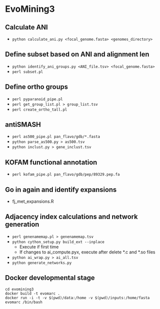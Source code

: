 # EvoMining3

## Calculate ANI
* `python calculate_ani.py <focal_genome.fasta> <genomes_directory>`

## Define subset based on ANI and alignment len
* `python identify_ani_groups.py <ANI_file.tsv> <focal_genome.fasta>`
* `perl subset.pl`

## Define ortho groups
* `perl pyparanoid_pipe.pl`
* `perl get_group_list.pl > group_list.tsv`
* `perl create_ortho_tall.pl`

## antiSMASH
* `perl as500_pipe.pl pan_flavo/gdb/*.fasta`
* `python parse_as500.py > as500.tsv`
* `python inclust.py > gene_inclust.tsv`

## KOFAM functional annotation
* `perl kofam_pipe.pl pan_flavo/gdb/pep/89329.pep.fa`

## Go in again and identify expansions
* fj_met_expansions.R

## Adjacency index calculations and network generation
* `perl genenamemap.pl > genenamemap.tsv`
* `python cython_setup.py build_ext --inplace`
  * Execute if first time
  * If changes to ai_compute.pyx, execute after delete *.c and *.so files
* `python ai_wrap.py > ai_all.tsv`
* `python generate_networks.py`

## Docker developmental stage  
`cd evomining3  `  
`docker build -t evomarc .`  
`docker run -i -t -v $(pwd)/data:/home -v $(pwd)/inputs:/home/fasta evomarc /bin/bash`  


